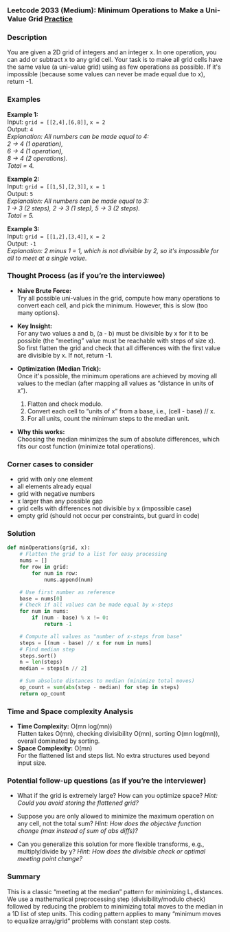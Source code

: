 ### Leetcode 2033 (Medium): Minimum Operations to Make a Uni-Value Grid [Practice](https://leetcode.com/problems/minimum-operations-to-make-a-uni-value-grid)

### Description  
You are given a 2D grid of integers and an integer x. In one operation, you can add or subtract x to any grid cell. Your task is to make all grid cells have the same value (a uni-value grid) using as few operations as possible. If it's impossible (because some values can never be made equal due to x), return -1.

### Examples  

**Example 1:**  
Input: `grid = [[2,4],[6,8]]`, `x = 2`  
Output: `4`  
*Explanation: All numbers can be made equal to 4:  
2 → 4 (1 operation),  
6 → 4 (1 operation),  
8 → 4 (2 operations).  
Total = 4.*

**Example 2:**  
Input: `grid = [[1,5],[2,3]]`, `x = 1`  
Output: `5`  
*Explanation: All numbers can be made equal to 3:  
1 → 3 (2 steps), 2 → 3 (1 step), 5 → 3 (2 steps).  
Total = 5.*

**Example 3:**  
Input: `grid = [[1,2],[3,4]]`, `x = 2`  
Output: `-1`  
*Explanation: 2 minus 1 = 1, which is not divisible by 2, so it's impossible for all to meet at a single value.*

### Thought Process (as if you’re the interviewee)  

- **Naive Brute Force:**  
  Try all possible uni-values in the grid, compute how many operations to convert each cell, and pick the minimum. However, this is slow (too many options).

- **Key Insight:**  
  For any two values a and b, (a - b) must be divisible by x for it to be possible (the “meeting” value must be reachable with steps of size x).  
  So first flatten the grid and check that all differences with the first value are divisible by x. If not, return -1.

- **Optimization (Median Trick):**  
  Once it's possible, the minimum operations are achieved by moving all values to the median (after mapping all values as “distance in units of x”).  
  1. Flatten and check modulo.  
  2. Convert each cell to “units of x” from a base, i.e., (cell - base) // x.  
  3. For all units, count the minimum steps to the median unit.

- **Why this works:**  
  Choosing the median minimizes the sum of absolute differences, which fits our cost function (minimize total operations).

### Corner cases to consider  
- grid with only one element  
- all elements already equal  
- grid with negative numbers  
- x larger than any possible gap  
- grid cells with differences not divisible by x (impossible case)  
- empty grid (should not occur per constraints, but guard in code)


### Solution

```python
def minOperations(grid, x):
    # Flatten the grid to a list for easy processing
    nums = []
    for row in grid:
        for num in row:
            nums.append(num)

    # Use first number as reference
    base = nums[0]
    # Check if all values can be made equal by x-steps
    for num in nums:
        if (num - base) % x != 0:
            return -1

    # Compute all values as "number of x-steps from base"
    steps = [(num - base) // x for num in nums]
    # Find median step
    steps.sort()
    n = len(steps)
    median = steps[n // 2]

    # Sum absolute distances to median (minimize total moves)
    op_count = sum(abs(step - median) for step in steps)
    return op_count
```

### Time and Space complexity Analysis  

- **Time Complexity:** O(mn log(mn))  
  Flatten takes O(mn), checking divisibility O(mn), sorting O(mn log(mn)), overall dominated by sorting.
- **Space Complexity:** O(mn)  
  For the flattened list and steps list. No extra structures used beyond input size.

### Potential follow-up questions (as if you’re the interviewer)  

- What if the grid is extremely large? How can you optimize space?
  *Hint: Could you avoid storing the flattened grid?*

- Suppose you are only allowed to minimize the maximum operation on any cell, not the total sum?
  *Hint: How does the objective function change (max instead of sum of abs diffs)?*

- Can you generalize this solution for more flexible transforms, e.g., multiply/divide by y?
  *Hint: How does the divisible check or optimal meeting point change?*

### Summary
This is a classic “meeting at the median” pattern for minimizing L₁ distances. We use a mathematical preprocessing step (divisibility/modulo check) followed by reducing the problem to minimizing total moves to the median in a 1D list of step units. This coding pattern applies to many “minimum moves to equalize array/grid” problems with constant step costs.